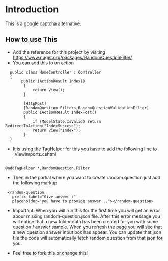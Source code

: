 # Introduction

This is a google captcha alternative.

## How to use This

- Add the reference for this project by visiting https://www.nuget.org/packages/RandomQuestionFilter/
- You can add this to an action

```
  public class HomeController : Controller
  {
       public IActionResult Index()
        {
            return View();
        }

        [HttpPost]
        [RandomQuestion.Filters.RandomQuestionValidationFilter]
        public IActionResult IndexPost()
        {
            if (ModelState.IsValid) return RedirectToAction("IndexSuccess");
            return View("Index");
        }
  }
```
- It is using the TagHelper for this you have to add the following line to _ViewImports.cshtml

```

@addTagHelper *,RandomQuestion.Filter

```

- Then in the partial where you want to create random question just add the following markup

```
 <random-question 
   prefix-label="Give answer :"
   placeholder="you have to provide answer..."></random-question>
```

- Important: When you will run this for the first time you will get an error abour missing random-question.json file.
After this error message you will notice that a new folder data has been created for you with some question / answer sample.
When you refresh the page you will see that a new question answer input box has appear. You can update that json file the code will
automatically fetch random question from that json for you.

- Feel free to fork this or change this!
